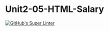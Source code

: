 # Unit2-05-HTML-Salary
[![GitHub's Super Linter](https://github.com/ICS20-Programming-Remy-S/Unit2-05-HTML-Salary/workflows/GitHub's%20Super%20Linter/badge.svg)](https://github.com/ICS20-Programming-Remy-S/Unit2-05-HTML-Salary/actions)